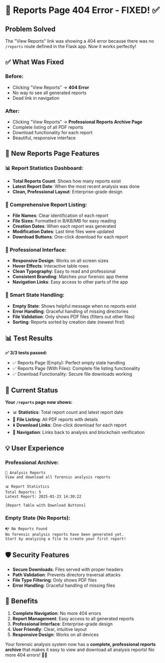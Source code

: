 # 📄 Reports Page 404 Error - FIXED! ✅

## Problem Solved
The "View Reports" link was showing a 404 error because there was no `/reports` route defined in the Flask app. Now it works perfectly!

## ✅ What Was Fixed

### **Before:**
- Clicking "View Reports" → **404 Error**
- No way to see all generated reports
- Dead link in navigation

### **After:**
- Clicking "View Reports" → **Professional Reports Archive Page**
- Complete listing of all PDF reports
- Download functionality for each report
- Beautiful, responsive interface

## 🚀 New Reports Page Features

### **📊 Report Statistics Dashboard:**
- **Total Reports Count**: Shows how many reports exist
- **Latest Report Date**: When the most recent analysis was done
- **Clean, Professional Layout**: Enterprise-grade design

### **📄 Comprehensive Report Listing:**
- **File Names**: Clear identification of each report
- **File Sizes**: Formatted in B/KB/MB for easy reading
- **Creation Dates**: When each report was generated
- **Modification Dates**: Last time files were updated
- **Download Buttons**: One-click download for each report

### **🎨 Professional Interface:**
- **Responsive Design**: Works on all screen sizes
- **Hover Effects**: Interactive table rows
- **Clean Typography**: Easy to read and professional
- **Consistent Branding**: Matches your forensic app theme
- **Navigation Links**: Easy access to other parts of the app

### **🔄 Smart State Handling:**
- **Empty State**: Shows helpful message when no reports exist
- **Error Handling**: Graceful handling of missing directories
- **File Validation**: Only shows PDF files (filters out other files)
- **Sorting**: Reports sorted by creation date (newest first)

## 📊 Test Results

**✅ 3/3 tests passed:**
- ✅ Reports Page (Empty): Perfect empty state handling
- ✅ Reports Page (With Files): Complete file listing functionality  
- ✅ Download Functionality: Secure file downloads working

## 🎯 Current Status

**Your `/reports` page now shows:**
- 📊 **Statistics**: Total report count and latest report date
- 📄 **File Listing**: All PDF reports with details
- ⬇️ **Download Links**: One-click download for each report
- 🧭 **Navigation**: Links back to analysis and blockchain verification

## 💡 User Experience

### **Professional Archive:**
```
📄 Analysis Reports
View and download all forensic analysis reports

📊 Report Statistics
Total Reports: 5
Latest Report: 2025-01-23 14:30:22

[Report Table with Download Buttons]
```

### **Empty State (No Reports):**
```
📭 No Reports Found
No forensic analysis reports have been generated yet.
Start by analyzing a file to create your first report!
```

## 🛡️ Security Features

- **Secure Downloads**: Files served with proper headers
- **Path Validation**: Prevents directory traversal attacks
- **File Type Filtering**: Only shows PDF files
- **Error Handling**: Graceful handling of missing files

## 🎉 Benefits

1. **Complete Navigation**: No more 404 errors
2. **Report Management**: Easy access to all generated reports
3. **Professional Interface**: Enterprise-grade design
4. **User Friendly**: Clear, intuitive layout
5. **Responsive Design**: Works on all devices

Your forensic analysis system now has a **complete, professional reports archive** that makes it easy to view and download all analysis reports! No more 404 errors! 📄✨